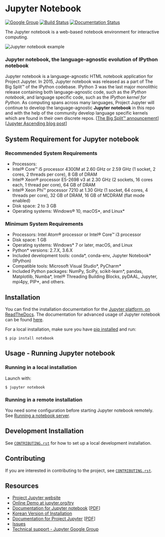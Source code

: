 # Jupyter Notebook

[![Google Group](https://img.shields.io/badge/-Google%20Group-lightgrey.svg)](https://groups.google.com/forum/#!forum/jupyter)
[![Build Status](https://travis-ci.org/jupyter/notebook.svg?branch=master)](https://travis-ci.org/jupyter/notebook)
[![Documentation Status](https://readthedocs.org/projects/jupyter-notebook/badge/?version=latest)](https://jupyter-notebook.readthedocs.io/en/latest/?badge=latest)
                


The Jupyter notebook is a web-based notebook environment for interactive
computing.

![Jupyter notebook example](docs/resources/running_code_med.png "Jupyter notebook example")

### Jupyter notebook, the language-agnostic evolution of IPython notebook
Jupyter notebook is a language-agnostic HTML notebook application for
Project Jupyter. In 2015, Jupyter notebook was released as a part of
The Big Split™ of the IPython codebase. IPython 3 was the last major monolithic
release containing both language-agnostic code, such as the *IPython notebook*,
and language specific code, such as the *IPython kernel for Python*. As
computing spans across many languages, Project Jupyter will continue to develop the
language-agnostic **Jupyter notebook** in this repo and with the help of the
community develop language specific kernels which are found in their own
discrete repos.
[[The Big Split™ announcement](https://blog.jupyter.org/the-big-split-9d7b88a031a7)]
[[Jupyter Ascending blog post](https://blog.jupyter.org/jupyter-ascending-1bf5b362d97e)]

## System Requirement for Jupyter notebook
### Recommended System Requirements
- Processors:
- Intel® Core™ i5 processor 4300M at 2.60 GHz or 2.59 GHz (1 socket, 2 cores, 2 threads per core), 8 GB of DRAM
- Intel® Xeon® processor E5-2698 v3 at 2.30 GHz (2 sockets, 16 cores each, 1 thread per core), 64 GB of DRAM
- Intel® Xeon Phi™ processor 7210 at 1.30 GHz (1 socket, 64 cores, 4 threads per core), 32 GB of DRAM, 16 GB of MCDRAM (flat mode enabled)
- Disk space: 2 to 3 GB
- Operating systems: Windows® 10, macOS*, and Linux*
 
### Minimum System Requirements
- Processors: Intel Atom® processor or Intel® Core™ i3 processor
- Disk space: 1 GB
- Operating systems: Windows* 7 or later, macOS, and Linux
- Python* versions: 2.7.X, 3.6.X
- Included development tools: conda*, conda-env, Jupyter Notebook* (IPython)
- Compatible tools: Microsoft Visual Studio*, PyCharm*
- Included Python packages: NumPy, SciPy, scikit-learn*, pandas, Matplotlib, Numba*, Intel® Threading Building Blocks, pyDAAL, Jupyter, mpi4py, PIP*, and others.

## Installation
You can find the installation documentation for the
[Jupyter platform, on ReadTheDocs](https://jupyter.readthedocs.io/en/latest/install.html).
The documentation for advanced usage of Jupyter notebook can be found
[here](https://jupyter-notebook.readthedocs.io/en/latest/).

For a local installation, make sure you have
[pip installed](https://pip.readthedocs.io/en/stable/installing/) and run:

    $ pip install notebook

## Usage - Running Jupyter notebook

### Running in a local installation

Launch with:

    $ jupyter notebook

### Running in a remote installation

You need some configuration before starting Jupyter notebook remotely. See [Running a notebook server](https://jupyter-notebook.readthedocs.io/en/stable/public_server.html).

## Development Installation

See [`CONTRIBUTING.rst`](CONTRIBUTING.rst) for how to set up a local development installation.

## Contributing

If you are interested in contributing to the project, see [`CONTRIBUTING.rst`](CONTRIBUTING.rst).

## Resources
- [Project Jupyter website](https://jupyter.org)
- [Online Demo at jupyter.org/try](https://jupyter.org/try)
- [Documentation for Jupyter notebook](https://jupyter-notebook.readthedocs.io/en/latest/) [[PDF](https://media.readthedocs.org/pdf/jupyter-notebook/latest/jupyter-notebook.pdf)]
- [Korean Version of Installation](https://github.com/ChungJooHo/Jupyter_Kor_doc/)
- [Documentation for Project Jupyter](https://jupyter.readthedocs.io/en/latest/index.html) [[PDF](https://media.readthedocs.org/pdf/jupyter/latest/jupyter.pdf)]
- [Issues](https://github.com/jupyter/notebook/issues)
- [Technical support - Jupyter Google Group](https://groups.google.com/forum/#!forum/jupyter)
